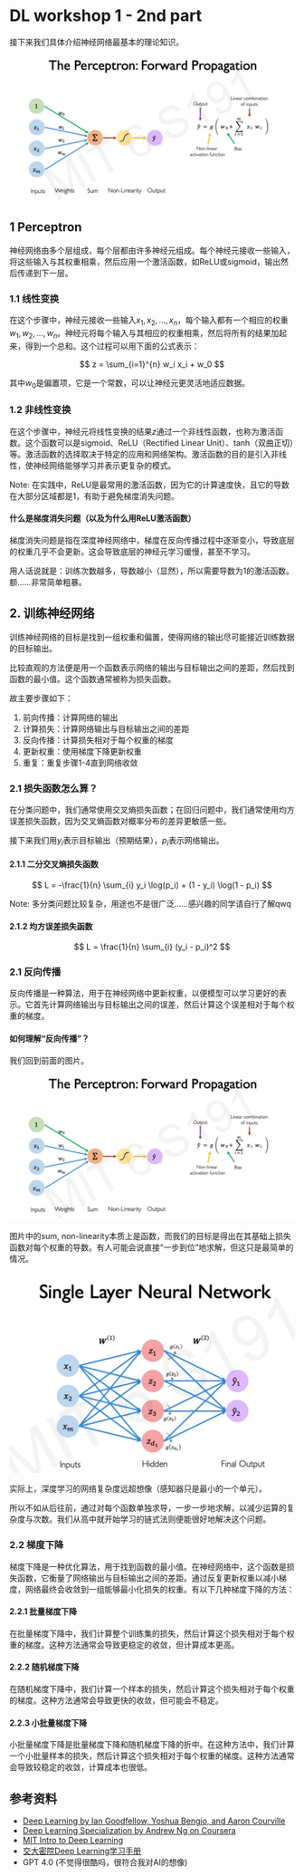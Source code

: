 # DL workshop 1 - 2nd part

接下来我们具体介绍神经网络最基本的理论知识。

![感知器](img/perceptron.png)

## 1 Perceptron

神经网络由多个层组成，每个层都由许多神经元组成。每个神经元接收一些输入，将这些输入与其权重相乘，然后应用一个激活函数，如ReLU或sigmoid，输出然后传递到下一层。

### 1.1 线性变换

在这个步骤中，神经元接收一些输入$x_1, x_2, ..., x_n$，每个输入都有一个相应的权重$w_1, w_2, ..., w_n$。神经元将每个输入与其相应的权重相乘，然后将所有的结果加起来，得到一个总和。这个过程可以用下面的公式表示：

$$
z = \sum_{i=1}^{n} w_i x_i + w_0
$$

其中$w_0$是偏置项，它是一个常数，可以让神经元更灵活地适应数据。

### 1.2 非线性变换

在这个步骤中，神经元将线性变换的结果$z$通过一个非线性函数，也称为激活函数。这个函数可以是sigmoid、ReLU（Rectified Linear Unit）、tanh（双曲正切）等。激活函数的选择取决于特定的应用和网络架构。激活函数的目的是引入非线性，使神经网络能够学习并表示更复杂的模式。

Note: 在实践中，ReLU是最常用的激活函数，因为它的计算速度快，且它的导数在大部分区域都是1，有助于避免梯度消失问题。

#### 什么是梯度消失问题（以及为什么用ReLU激活函数）

梯度消失问题是指在深度神经网络中，梯度在反向传播过程中逐渐变小，导致底层的权重几乎不会更新。这会导致底层的神经元学习缓慢，甚至不学习。

用人话说就是：训练次数越多，导数越小（显然），所以需要导数为1的激活函数。额……非常简单粗暴。

## 2. 训练神经网络

训练神经网络的目标是找到一组权重和偏置，使得网络的输出尽可能接近训练数据的目标输出。

比较直观的方法便是用一个函数表示网络的输出与目标输出之间的差距，然后找到函数的最小值。这个函数通常被称为损失函数。

故主要步骤如下：

1. 前向传播：计算网络的输出
2. 计算损失：计算网络输出与目标输出之间的差距
3. 反向传播：计算损失相对于每个权重的梯度
4. 更新权重：使用梯度下降更新权重
5. 重复：重复步骤1-4直到网络收敛

### 2.1 损失函数怎么算？

在分类问题中，我们通常使用交叉熵损失函数；在回归问题中，我们通常使用均方误差损失函数，因为交叉熵函数对概率分布的差异更敏感一些。

接下来我们用$y_i$表示目标输出（预期结果），$p_i$表示网络输出。

#### 2.1.1 二分交叉熵损失函数

$$
L = -\frac{1}{n} \sum_{i} y_i \log(p_i) + (1 - y_i) \log(1 - p_i)
$$

Note: 多分类问题比较复杂，用途也不是很广泛……感兴趣的同学请自行了解qwq

#### 2.1.2 均方误差损失函数

$$
L = \frac{1}{n} \sum_{i} (y_i - p_i)^2
$$

### 2.1 反向传播

反向传播是一种算法，用于在神经网络中更新权重，以便模型可以学习更好的表示。它首先计算网络输出与目标输出之间的误差，然后计算这个误差相对于每个权重的梯度。

#### 如何理解“反向传播”？

我们回到前面的图片。

![感知器](img/perceptron.png)

图片中的sum, non-linearity本质上是函数，而我们的目标是得出在其基础上损失函数对每个权重的导数。有人可能会说直接“一步到位”地求解，但这只是最简单的情况。

![Single Layer NN](img/Single_Layer_NN.png)

实际上，深度学习的网络复杂度远超想像（感知器只是最小的一个单元）。

所以不如从后往前，通过对每个函数单独求导，一步一步地求解，以减少运算的复杂度与次数。我们从高中就开始学习的链式法则便能很好地解决这个问题。

### 2.2 梯度下降

梯度下降是一种优化算法，用于找到函数的最小值。在神经网络中，这个函数是损失函数，它衡量了网络输出与目标输出之间的差距。通过反复更新权重以减小梯度，网络最终会收敛到一组能够最小化损失的权重。有以下几种梯度下降的方法：

#### 2.2.1 批量梯度下降

在批量梯度下降中，我们计算整个训练集的损失，然后计算这个损失相对于每个权重的梯度。这种方法通常会导致更稳定的收敛，但计算成本更高。

#### 2.2.2 随机梯度下降

在随机梯度下降中，我们计算一个样本的损失，然后计算这个损失相对于每个权重的梯度。这种方法通常会导致更快的收敛，但可能会不稳定。

#### 2.2.3 小批量梯度下降

小批量梯度下降是批量梯度下降和随机梯度下降的折中。在这种方法中，我们计算一个小批量样本的损失，然后计算这个损失相对于每个权重的梯度。这种方法通常会导致较稳定的收敛，计算成本也很低。

## 参考资料

- [Deep Learning by Ian Goodfellow, Yoshua Bengio, and Aaron Courville](http://www.deeplearningbook.org/)
- [Deep Learning Specialization by Andrew Ng on Coursera](https://www.coursera.org/specializations/deep-learning)
- [MIT Intro to Deep Learning](http://introtodeeplearning.com/)
- [交大密院Deep Learning学习手册](https://github.com/Banyutong/deep_learning_hands_on)
- GPT 4.0 (不觉得很酷吗，很符合我对AI的想像)
